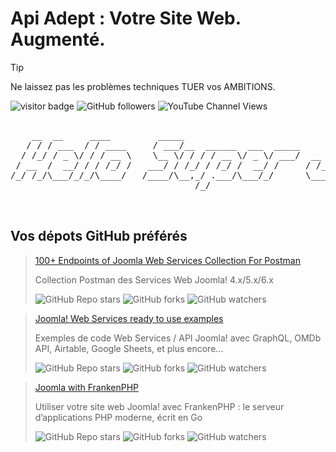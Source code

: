 # Api Adept : Votre Site Web. Augmenté.

> [!TIP]
> Ne laissez pas les problèmes techniques TUER vos AMBITIONS.

![visitor badge](https://visitor-badge.laobi.icu/badge?page_id=alexandreelise.alexandreelise&style=flat&format=true)
![GitHub followers](https://img.shields.io/github/followers/alexandreelise?style=flat)
![YouTube Channel Views](https://img.shields.io/youtube/channel/views/UCCya8rIL-PVHm8Mt4QPW-xw?style=flat&label=YouTube%20%40Api%20Adept%20vues)


<pre>

    __  __     ____         _____                              __                      __              
   / / / ___  / / ____     / ___/__  ______  ___  _____       / ____  ____  ____ ___  / ___  __________
  / /_/ / _ \/ / / __ \    \__ \/ / / / __ \/ _ \/ ___/  __  / / __ \/ __ \/ __ `__ \/ / _ \/ ___/ ___/
 / __  /  __/ / / /_/ /   ___/ / /_/ / /_/ /  __/ /     / /_/ / /_/ / /_/ / / / / / / /  __/ /  (__  ) 
/_/ /_/\___/_/_/\____/   /____/\__,_/ .___/\___/_/      \____/\____/\____/_/ /_/ /_/_/\___/_/  /____/  
                                   /_/                                                                 


</pre>


## Vos dépots GitHub préférés
> [100+ Endpoints of Joomla Web Services Collection For Postman](https://github.com/alexandreelise/j4x-api-collection)
> 
> Collection Postman des Services Web Joomla! 4.x/5.x/6.x
> 
> ![GitHub Repo stars](https://img.shields.io/github/stars/alexandreelise/j4x-api-collection?style=flat) ![GitHub forks](https://img.shields.io/github/forks/alexandreelise/j4x-api-collection?style=flat) ![GitHub watchers](https://img.shields.io/github/watchers/alexandreelise/j4x-api-collection?style=flat)




> [Joomla! Web Services ready to use examples](https://github.com/alexandreelise/j4x-api-examples)
> 
> Exemples de code Web Services / API Joomla! avec GraphQL, OMDb API, Airtable, Google Sheets, et plus encore...
> 
> ![GitHub Repo stars](https://img.shields.io/github/stars/alexandreelise/j4x-api-examples?style=flat) ![GitHub forks](https://img.shields.io/github/forks/alexandreelise/j4x-api-examples?style=flat) ![GitHub watchers](https://img.shields.io/github/watchers/alexandreelise/j4x-api-examples?style=flat)


> [Joomla with FrankenPHP](https://github.com/alexandreelise/frankenphp-joomla)
> 
> Utiliser votre site web Joomla! avec FrankenPHP : le serveur d’applications PHP moderne, écrit en Go
> 
> ![GitHub Repo stars](https://img.shields.io/github/stars/alexandreelise/frankenphp-joomla?style=flat) ![GitHub forks](https://img.shields.io/github/forks/alexandreelise/frankenphp-joomla?style=flat) ![GitHub watchers](https://img.shields.io/github/watchers/alexandreelise/frankenphp-joomla?style=flat)
